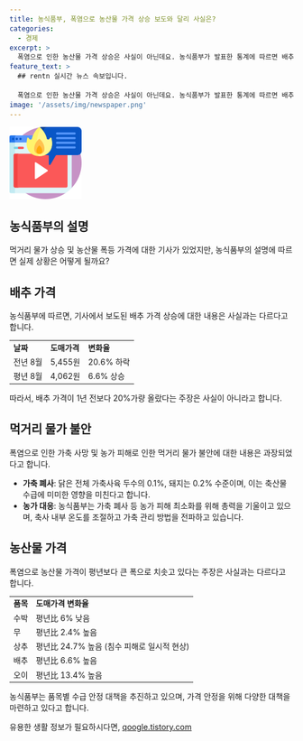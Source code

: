 ```yaml
---
title: 농식품부, 폭염으로 농산물 가격 상승 보도와 달리 사실은?
categories:
  - 경제
excerpt: >
  폭염으로 인한 농산물 가격 상승은 사실이 아닌데요. 농식품부가 발표한 통계에 따르면 배추 가격은 오히려 전년 대비 낮아졌으며, 폭염으로 인한 가축 폐사도 전체 사육두수에 미미한 영향을 미치는 것으로 나타났습니다. 또한, 기존 기사에서 보도된 농산물 도매가격 상승 역시 사실과는 다릅니다. 정부는 농산물 수급 안정을 위해 다양한 대책을 추진 중이니, 불안해할 필요가 없습니다.
feature_text: >
  ## rentn 실시간 뉴스 속보입니다.

  폭염으로 인한 농산물 가격 상승은 사실이 아닌데요. 농식품부가 발표한 통계에 따르면 배추 가격은 오히려 전년 대비 낮아졌으며, 폭염으로 인한 가축 폐사도 전체 사육두수에 미미한 영향을 미치는 것으로 나타났습니다. 또한, 기존 기사에서 보도된 농산물 도매가격 상승 역시 사실과는 다릅니다. 정부는 농산물 수급 안정을 위해 다양한 대책을 추진 중이니, 불안해할 필요가 없습니다.
image: '/assets/img/newspaper.png'
---
```


<p><img src="/assets/img/news.png" alt="rentncar 속보" /></p>

<h2 data-ke-size="size26">농식품부의 설명</h2>

<p data-ke-size="size16">먹거리 물가 상승 및 농산물 폭등 가격에 대한 기사가 있었지만, 농식품부의 설명에 따르면 실제 상황은 어떻게 될까요?</p>

<h2>배추 가격</h2>

<p data-ke-size="size16">농식품부에 따르면, 기사에서 보도된 배추 가격 상승에 대한 내용은 사실과는 다르다고 합니다.</p>

<table>
  <tr>
    <td><b>날짜</b></td>
    <td><b>도매가격</b></td>
    <td><b>변화율</b></td>
  </tr>
  <tr>
    <td>전년 8월</td>
    <td>5,455원</td>
    <td>20.6% 하락</td>
  </tr>
  <tr>
    <td>평년 8월</td>
    <td>4,062원</td>
    <td>6.6% 상승</td>
  </tr>
</table>

<p data-ke-size="size16">따라서, 배추 가격이 1년 전보다 20%가량 올랐다는 주장은 사실이 아니라고 합니다.</p>

<h2>먹거리 물가 불안</h2>

<p data-ke-size="size16">폭염으로 인한 가축 사망 및 농가 피해로 인한 먹거리 물가 불안에 대한 내용은 과장되었다고 합니다.</p>

<ul>
  <li><b>가축 폐사</b>: 닭은 전체 가축사육 두수의 0.1%, 돼지는 0.2% 수준이며, 이는 축산물 수급에 미미한 영향을 미친다고 합니다.</li>
  <li><b>농가 대응</b>: 농식품부는 가축 폐사 등 농가 피해 최소화를 위해 총력을 기울이고 있으며, 축사 내부 온도를 조절하고 가축 관리 방법을 전파하고 있습니다.</li>
</ul>

<h2>농산물 가격</h2>

<p data-ke-size="size16">폭염으로 농산물 가격이 평년보다 큰 폭으로 치솟고 있다는 주장은 사실과는 다르다고 합니다.</p>

<table>
  <tr>
    <td><b>품목</b></td>
    <td><b>도매가격 변화율</b></td>
  </tr>
  <tr>
    <td>수박</td>
    <td>평년比 6% 낮음</td>
  </tr>
  <tr>
    <td>무</td>
    <td>평년比 2.4% 높음</td>
  </tr>
  <tr>
    <td>상추</td>
    <td>평년比 24.7% 높음 (침수 피해로 일시적 현상)</td>
  </tr>
  <tr>
    <td>배추</td>
    <td>평년比 6.6% 높음</td>
  </tr>
  <tr>
    <td>오이</td>
    <td>평년比 13.4% 높음</td>
  </tr>
</table>

<p data-ke-size="size16">농식품부는 품목별 수급 안정 대책을 추진하고 있으며, 가격 안정을 위해 다양한 대책을 마련하고 있다고 합니다.</p>
유용한 생활 정보가 필요하시다면, <a href="https://qoogle.tistory.com" rel="dofollow">qoogle.tistory.com</a>


